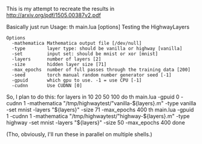 This is my attempt to recreate the results in http://arxiv.org/pdf/1505.00387v2.pdf

Basically just run
	Usage: th main.lua [options] 
	Testing the HighwayLayers

	Options
	  -mathematica Mathematica output file [/dev/null]
	  -type        layer type: should be vanilla or highway [vanilla]
	  -set         input set: should be mnist or xor [mnist]
	  -layers      number of layers [2]
	  -size        hidden layer size [71]
	  -max_epochs  number of full passes through the training data [200]
	  -seed        torch manual random number generator seed [-1]
	  -gpuid       which gpu to use. -1 = use CPU [-1]
	  -cudnn       Use CUDNN [0]

So, I plan to do this:
	for layers in 10 20 50 100
	do
		th main.lua -gpuid 0 -cudnn 1 -mathematica "/tmp/highwaytest/"vanilla-${layers}.m" -type vanilla -set mnist -layers "${layers}" -size 71 -max_epochs 400 
		th main.lua -gpuid 1 -cudnn 1 -mathematica "/tmp/highwaytest/"highway-${layers}.m" -type highway -set mnist -layers "${layers}" -size 50 -max_epochs 400 
	done

(Tho, obviously, I'll run these in parallel on multiple shells.)
